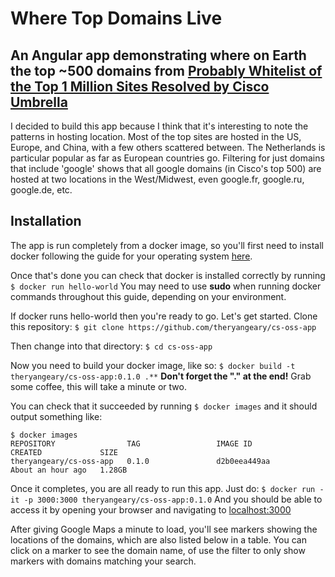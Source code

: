 # Where Top Domains Live
## An Angular app demonstrating where on Earth the top ~500 domains from [Probably Whitelist of the Top 1 Million Sites Resolved by Cisco Umbrella](https://s3-us-west-1.amazonaws.com/umbrella-static/index.html)
I decided to build this app because I think that it's interesting to note the patterns in hosting location. Most of the top sites are hosted in the US, Europe, and China, with a few others scattered between. The Netherlands is particular popular as far as European countries go. Filtering for just domains that include 'google' shows that all google domains (in Cisco's top 500) are hosted at two locations in the West/Midwest, even google.fr, google.ru, google.de, etc.
## Installation
The app is run completely from a docker image, so you'll first need to install docker following the guide for your operating system [here](https://docs.docker.com/install/).

Once that's done you can check that docker is installed correctly by running
```$ docker run hello-world```
You may need to use **sudo** when running docker commands throughout this guide, depending on your environment.

If docker runs hello-world then you're ready to go. Let's get started. Clone this repository:
```$ git clone https://github.com/theryangeary/cs-oss-app```

Then change into that directory:
```$ cd cs-oss-app```

Now you need to build your docker image, like so:
```$ docker build -t theryangeary/cs-oss-app:0.1.0 .**```
**Don't forget the "." at the end!**
Grab some coffee, this will take a minute or two.

You can check that it succeeded by running
```$ docker images```
and it should output something like:
```
$ docker images
REPOSITORY                TAG                 IMAGE ID            CREATED             SIZE
theryangeary/cs-oss-app   0.1.0               d2b0eea449aa        About an hour ago   1.28GB
```
Once it completes, you are all ready to run this app. Just do:
```$ docker run -it -p 3000:3000 theryangeary/cs-oss-app:0.1.0```
And you should be able to access it by opening your browser and navigating to [localhost:3000](http://localhost:3000)

After giving Google Maps a minute to load, you'll see markers showing the locations of the domains, which are also listed below in a table. You can click on a marker to see the domain name, of use the filter to only show markers with domains matching your search.
